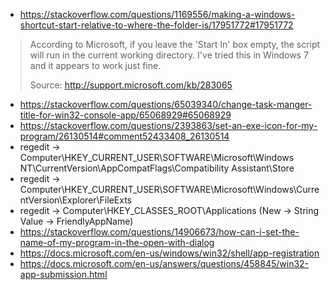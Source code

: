 * https://stackoverflow.com/questions/1169556/making-a-windows-shortcut-start-relative-to-where-the-folder-is/17951772#17951772
> According to Microsoft, if you leave the 'Start In' box empty, the script will run in the current working directory. I've tried this in Windows 7 and it appears to work just fine.
>
> Source: http://support.microsoft.com/kb/283065
* https://stackoverflow.com/questions/65039340/change-task-manger-title-for-win32-console-app/65068929#65068929
* https://stackoverflow.com/questions/2393863/set-an-exe-icon-for-my-program/26130514#comment52433408_26130514
* regedit -> Computer\HKEY_CURRENT_USER\SOFTWARE\Microsoft\Windows NT\CurrentVersion\AppCompatFlags\Compatibility Assistant\Store
* regedit -> Computer\HKEY_CURRENT_USER\SOFTWARE\Microsoft\Windows\CurrentVersion\Explorer\FileExts
* regedit -> Computer\HKEY_CLASSES_ROOT\Applications (New -> String Value -> FriendlyAppName)
* https://stackoverflow.com/questions/14906673/how-can-i-set-the-name-of-my-program-in-the-open-with-dialog
* https://docs.microsoft.com/en-us/windows/win32/shell/app-registration
* https://docs.microsoft.com/en-us/answers/questions/458845/win32-app-submission.html
